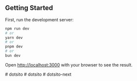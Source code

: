 ## Getting Started

First, run the development server:

```bash
npm run dev
# or
yarn dev
# or
pnpm dev
# or
bun dev
```

Open [http://localhost:3000](http://localhost:3000) with your browser to see the result.

#   d o t s i t o  
 #   d o t s i t o  
 #   d o t s i t o - n e x t  
 